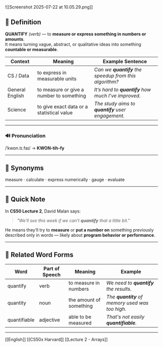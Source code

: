 ![[Screenshot 2025-07-22 at 10.05.29.png]]

## 📖 Definition  
**QUANTIFY** *(verb)* — to **measure or express something in numbers or amounts**.  
It means turning vague, abstract, or qualitative ideas into something **countable or measurable**.

| Context | Meaning | Example Sentence |
|---------|---------|------------------|
| CS / Data | to express in measurable units | *Can we **quantify** the speedup from this algorithm?* |
| General English | to measure or give a number to something | *It’s hard to **quantify** how much I’ve improved.* |
| Science | to give exact data or a statistical value | *The study aims to **quantify** user engagement.* |

---

### 🔊 Pronunciation  
/ˈkwɒn.tɪ.faɪ/ → **KWON-tih-fy**

---

## 🟰 Synonyms  
measure · calculate · express numerically · gauge · evaluate  

---

## 📝 Quick Note  
In **CS50 Lecture 2**, David Malan says:  
> *"We’ll see this week if we can’t **quantify** that a little bit."*  

He means they’ll try to **measure** or **put a number on** something previously described only in words — likely about **program behavior or performance**.

---

## 🧠 Related Word Forms  
| Word | Part of Speech | Meaning | Example |
|------|----------------|---------|---------|
| quantify | verb | to measure in numbers | *We need to **quantify** the results.* |
| quantity | noun | the amount of something | *The **quantity** of memory used was too high.* |
| quantifiable | adjective | able to be measured | *That's not easily **quantifiable**.* |

---

[[English]] [[CS50x Harvard]] [[Lecture 2 - Arrays]]